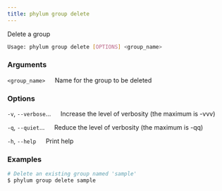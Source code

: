 ```yaml
---
title: phylum group delete
---
```


Delete a group

```sh
Usage: phylum group delete [OPTIONS] <group_name>
```

### Arguments

`<group_name>`
&emsp; Name for the group to be deleted

### Options

`-v`, `--verbose`...
&emsp; Increase the level of verbosity (the maximum is -vvv)

`-q`, `--quiet`...
&emsp; Reduce the level of verbosity (the maximum is -qq)

`-h`, `--help`
&emsp; Print help

### Examples

```sh
# Delete an existing group named 'sample'
$ phylum group delete sample
```
